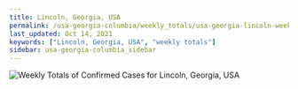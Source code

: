 ```yaml
---
title: Lincoln, Georgia, USA
permalink: /usa-georgia-columbia/weekly_totals/usa-georgia-lincoln-weekly_totals.html
last_updated: Oct 14, 2021
keywords: ["Lincoln, Georgia, USA", "weekly totals"]
sidebar: usa-georgia-columbia_sidebar
---
```


![Weekly Totals of Confirmed Cases for Lincoln, Georgia, USA](/covid_tracker/images/graphs/usa-georgia-lincoln-weekly_totals_graph.png)
